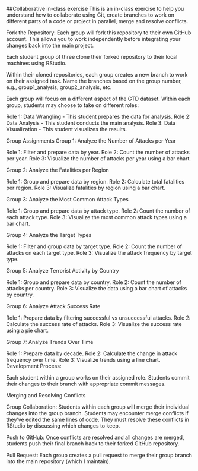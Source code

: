 ##Collaborative in-class exercise This is an in-class exercise to help you understand how to collaborate using Git, create branches to work on different parts of a code or project in parallel, merge and resolve conflicts.

Fork the Repository: Each group will fork this repository to their own GitHub account. This allows you to work independently before integrating your changes back into the main project.

Each student group of three clone their forked repository to their local machines using RStudio.

Within their cloned repositories, each group creates a new branch to work on their assigned task. Name the branches based on the group number, e.g., group1_analysis, group2_analysis, etc.

Each group will focus on a different aspect of the GTD dataset. Within each group, students may choose to take on different roles:

Role 1: Data Wrangling - This student prepares the data for analysis. Role 2: Data Analysis - This student conducts the main analysis. Role 3: Data Visualization - This student visualizes the results.

Group Assignments
Group 1: Analyze the Number of Attacks per Year

Role 1: Filter and prepare data by year. Role 2: Count the number of attacks per year. Role 3: Visualize the number of attacks per year using a bar chart.

Group 2: Analyze the Fatalities per Region

Role 1: Group and prepare data by region. Role 2: Calculate total fatalities per region. Role 3: Visualize fatalities by region using a bar chart.

Group 3: Analyze the Most Common Attack Types

Role 1: Group and prepare data by attack type. Role 2: Count the number of each attack type. Role 3: Visualize the most common attack types using a bar chart.

Group 4: Analyze the Target Types

Role 1: Filter and group data by target type. Role 2: Count the number of attacks on each target type. Role 3: Visualize the attack frequency by target type.

Group 5: Analyze Terrorist Activity by Country

Role 1: Group and prepare data by country. Role 2: Count the number of attacks per country. Role 3: Visualize the data using a bar chart of attacks by country.

Group 6: Analyze Attack Success Rate

Role 1: Prepare data by filtering successful vs unsuccessful attacks. Role 2: Calculate the success rate of attacks. Role 3: Visualize the success rate using a pie chart.

Group 7: Analyze Trends Over Time

Role 1: Prepare data by decade. Role 2: Calculate the change in attack frequency over time. Role 3: Visualize trends using a line chart. Development Process:

Each student within a group works on their assigned role. Students commit their changes to their branch with appropriate commit messages.

Merging and Resolving Conflicts

Group Collaboration: Students within each group will merge their individual changes into the group branch. Students may encounter merge conflicts if they’ve edited the same lines of code. They must resolve these conflicts in RStudio by discussing which changes to keep.

Push to GitHub: Once conflicts are resolved and all changes are merged, students push their final branch back to their forked GitHub repository.

Pull Request: Each group creates a pull request to merge their group branch into the main repository (which I maintain).
